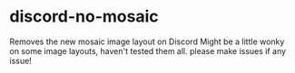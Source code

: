 # discord-no-mosaic
Removes the new mosaic image layout on Discord
Might be a little wonky on some image layouts, haven't tested them all. please make issues if any issue!
